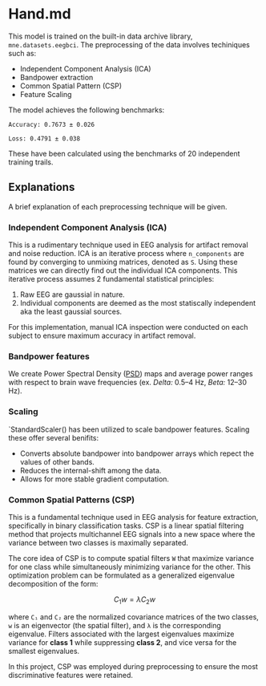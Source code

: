 # Hand.md

This model is trained on the built-in data archive library, `mne.datasets.eegbci`. The preprocessing of the data involves techiniques such as: 
- Independent Component Analysis (ICA)
- Bandpower extraction 
- Common Spatial Pattern (CSP)
- Feature Scaling 

The model achieves the following benchmarks:
```
Accuracy: 0.7673 ± 0.026

Loss: 0.4791 ± 0.038
```
These have been calculated using the benchmarks of 20 independent training trails. 

## Explanations
A brief explanation of each preprocessing technique will 
be given. 

### Independent Component Analysis (ICA)
This is a rudimentary technique used in EEG analysis for artifact removal and noise reduction. ICA is an iterative process where `n_components` are found by converging to unmixing matrices, denoted as `S`. Using these matrices we can directly find out the individual ICA components. This iterative process assumes 2 fundamental statistical principles: 

1. Raw EEG are gaussial in nature. 
2. Individual components are deemed as the most statiscally independent aka the least gaussial sources. 

For this implementation, manual ICA inspection were conducted on each subject to ensure maximum accuracy in artifact removal.

### Bandpower features 
We create Power Spectral Density ([PSD](https://en.wikipedia.org/wiki/Spectral_density)) maps and average power ranges with respect to brain wave frequencies (ex. *Delta:* 0.5–4 Hz, *Beta:* 12–30 Hz).

### Scaling 
`StandardScaler() has been utilized to scale bandpower features. Scaling these offer several benifits: 
- Converts absolute bandpower into bandpower arrays which repect the values of other bands. 
- Reduces the internal-shift among the data. 
- Allows for more stable gradient computation.

### Common Spatial Patterns (CSP)  
This is a fundamental technique used in EEG analysis for feature extraction, specifically in binary classification tasks. CSP is a linear spatial filtering method that projects multichannel EEG signals into a new space where the variance between two classes is maximally separated.  

The core idea of CSP is to compute spatial filters `W` that maximize variance for one class while simultaneously minimizing variance for the other. This optimization problem can be formulated as a generalized eigenvalue decomposition of the form:  

$$C_1 w = \lambda C_2 w$$

where `C₁` and `C₂` are the normalized covariance matrices of the two classes, `w` is an eigenvector (the spatial filter), and `λ` is the corresponding eigenvalue. Filters associated with the largest eigenvalues maximize variance for **class 1** while suppressing **class 2**, and vice versa for the smallest eigenvalues.  

In this project, CSP was employed during preprocessing to ensure the most discriminative features were retained.